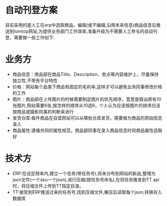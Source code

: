 自动刊登方案
==========

目前采用的是人工在erp中选取商品，编辑(或不编辑,沿用本来信息)商品信息后推送到tomtop网站,为提供业务部门工作效率,准备升级为不需要人工参与的自动刊登，需要做一些工作如下:

业务方
=====

* 商品信息：商品部在商品Title、Description、卖点等内容维护上，尽量保持独立性,不带有平台特性
* 价格：网站每个品类下商品有固定的毛利率,这样才可以避免业务同事修改价格的工作
* 图片：商品部在上传图片的时候需要制定图片的优先顺序，意思是假设原有10张图片,网站需要6张,按怎样的顺序从10选6，个人认为应该按图片的排序应该按商品或摄影同事的判断来进行
* 发货仓库:每件商品在自营网站可以从哪些仓库发货，需要做为商品的原始信息录入
* 商品属性:遵循共同的属性规范，商品部同事在录入商品信息时将商品属性选取好

技术方
=====

* ERP:在设定频率内,建立一个任务(带任务号),将未分布到网站的新品,整理为json文件(一个sku一个json),进行压缩(按任务号命名),在将任务推发到TT api时，将压缩文件上传到TT指定目录。
* TT:接受到ERP推送过来的任务号,找到压缩文件,解压后读取每个json,转换存入数据库

